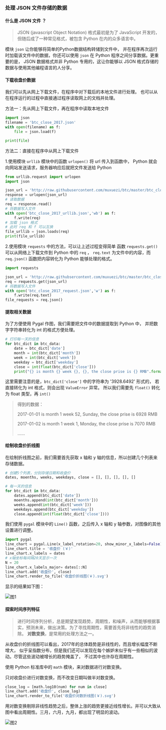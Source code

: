 ### 处理 JSON 文件存储的数据

#### 什么是 JSON 文件 ？
> JSON (javascript Object Notation) 格式最初是为了 JavaScript 开发的，
> 但随后成了一种常见格式，被包含 Python 在内的众多语言中。

模块 `json` 让你能够将简单的Python数据结构转储到文件中，
并在程序再次运行时加载该文件中的数据，你还可以使用 `json` 在 Python 程序之间分享数据。更重要的是，
JSON 数据格式并非 Python 专用的，这让你能够以 JSON 格式存储的数据与使用其他编程语言的人分享。

#### 下载收盘价数据

我们可以先从网上下载文件，在程序中对下载后的本地文件进行处理。
也可以从在程序运行的过程中直接通过程序读取网上的文档并处理。

方法一：先从网上下载文件，再在程序中读取本地文件
```python
import json
filename = 'btc_close_2017.json'
with open(filename) as f:
    file = json.load(f)

print(file)
```

方法二：直接在程序中从网上下载文件

1.使用模块 `urllib` 模块中的函数 `urlopen()` 将 url 传入到函数中，
Python 就会向网站发送请求，服务器响应后就把文件发送给 Python 

```python
from urllib.request import urlopen
import json

json_url = 'http://raw.githubusercontent.com/muxuezi/btc/master/btc_close_2017.json'
response = urlopen(json_url)
# 读取数据
req = response.read()
# 将数据写入文件
with open('btc_close_2017_urllib.json','wb') as f:
    f.write(req)
# 加载 json 格式
# 此时 req 和 f 可以互换
file_urllib = json.loads(req)
print(file_urllib)
```

2.使用模块 `requests` 中的方法，可以让上述过程变得简单
函数 `requests.get()` 可以从网络上下载文件到 Python 中的 `req` ，
`req.text` 为文件中的内容，而 `req.json()` 函数把内容转化为 Python 能够处理的格式。
```python
import requests

json_url = 'http://raw.githubsercontent.com/muxuezi/btc/master/btc_close_2017.json'
req = requests.get(json_url)
# 将数据写入文件
with open('btc_close_2017_request.json','w') as f:
    f.write(req.text)
file_requests = req.json()
```

#### 提取相关数据

为了方便使用 Pygal 作图，我们需要把文件中的数据提取到 Python 中，
并把数字字符串转化为 int 的格式方便处理。

```python
# 打印每一天的信息
for btc_dict in btc_data:
    date = btc_dict['date']
    month = int(btc_dict['month'])
    week = int(btc_dict['week'])
    weekday = btc_dict['weekday']
    close = int(float(btc_dict['close']))
    print("{} is month {} week {}, {}, the close prise is {} RMB".format(date, month, week, weekday, close))
```
这里需要注意的是，`btc_dict['close']` 中的字符串为 '3928.6492' 形式的，
若直接转化为 int 格式，则会出现 `ValueError` 异常。
所以我们需要先 `float()` 转化为 float 类型，再 `int()`

> 得到的数据：
>
> 2017-01-01 is month 1 week 52, Sunday, the close prise is 6928 RMB
>
> 2017-01-02 is month 1 week 1, Monday, the close prise is 7070 RMB
>
> ......

#### 绘制收盘价折线图

在绘制折线图之前，我们需要首先获取 x 轴和 y 轴的信息，所以创建几个列表来存储数据。
```python
# 创建5个列表，分别存储日期和收盘价
dates, moenths, weeks, weekdays, close = [], [], [], [], []

# 每一天的信息
for btc_dict in btc_data:
    dates.append(btc_dict['date'])
    moenths.append(int(btc_dict['month']))
    weeks.append(int(btc_dict['week']))
    weekdays.append(btc_dict['weekday'])
    close.append(int(float(btc_dict['close'])))
```

我们使用 `pygal` 模块中的 `Line()` 函数，之后传入 x 轴和 y 轴参数，对图像的其他设置进行调整。

```python
import pygal
line_chart = pygal.Line(x_label_rotation=20, show_minor_x_labels=False)
line_chart.title = '收盘价 (￥)'
line_chart.x_labels = dates
# x轴坐标每间隔20天显示一次
N = 20
line_chart.x_labels_major= dates[::N]
line_chart.add('收盘价', close)
line_chart.render_to_file('收盘价折线图(￥).svg')
```
显示的结果如下图：

![图1](C:\Users\wohez\Documents\GitHub\LearningProject_Python_Spring_2020\data\JSON\1.jpg)

#### 探索时间序列特征

> 进行时间序列分析，总是期望发现趋势，周期性，和噪声，从而能够根据事实，预测未来，做出决策。为了寻找周期性，需要首先将非线性的趋势消除。
> **对数变换**，是常用的处理方法之一。

从收盘价的折线图可以看出，2017年的总体趋势是非线性的，而且增长幅度不断增大，
似乎呈指数分布，但是我们还可以发现在每个嫉妒末似乎有一些相似的波动。尽管这些波动被增长的趋势掩盖了，
不过其中也许存在周期性。

使用 Python 标准库中的 `math` 模块，来对数据进行对数变换。

只对收盘价进行对数变换，而不改变日期叫做半对数变换。

```python
close_log = [math.log10(num) for num in close]
line_chart.add('收盘价', close_log)
line_chart.render_to_file('收盘价对数折线图(￥).svg')
```

用对数变换剔除非线性趋势之后，整体上涨的趋势更接近线性增长。并可以大致从图中看出周期性。三月，六月，九月，都出现了明显的波动。

![图2](C:\Users\wohez\Documents\GitHub\LearningProject_Python_Spring_2020\data\JSON\2.jpg)





